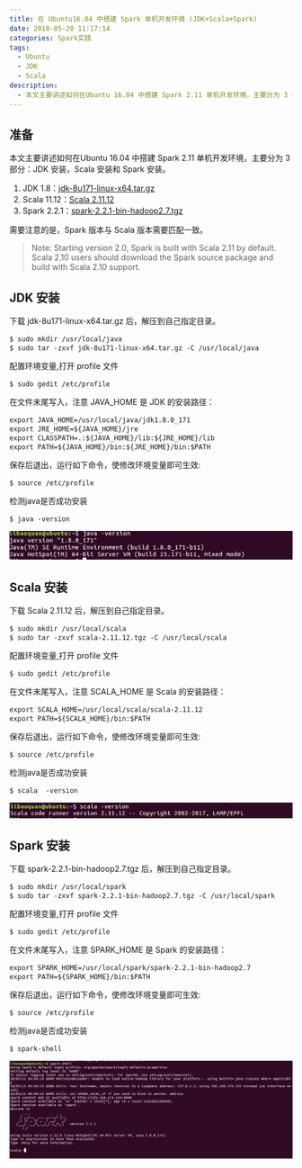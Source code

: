 ```yaml
---
title: 在 Ubuntu16.04 中搭建 Spark 单机开发环境 (JDK+Scala+Spark)
date: 2018-05-20 11:17:14
categories: Spark实践
tags: 
  - Ubuntu
  - JDK
  - Scala
description: 
  - 本文主要讲述如何在Ubuntu 16.04 中搭建 Spark 2.11 单机开发环境，主要分为 3 部分：JDK 安装，Scala 安装和 Spark 安装。
---
```


## 准备
本文主要讲述如何在Ubuntu 16.04 中搭建 Spark 2.11 单机开发环境，主要分为 3 部分：JDK 安装，Scala 安装和 Spark 安装。
1. JDK 1.8：[jdk-8u171-linux-x64.tar.gz](http://www.oracle.com/technetwork/java/javase/downloads/jdk8-downloads-2133151.html) 
2. Scala 11.12：[Scala 2.11.12](https://www.scala-lang.org/download/2.11.12.html)
3. Spark 2.2.1：[spark-2.2.1-bin-hadoop2.7.tgz](https://www.apache.org/dyn/closer.lua/spark/spark-2.2.1/spark-2.2.1-bin-hadoop2.7.tgz)

需要注意的是，Spark 版本与 Scala 版本需要匹配一致。

> Note: Starting version 2.0, Spark is built with Scala 2.11 by default. Scala 2.10 users should download the Spark source package and build with Scala 2.10 support.

## JDK 安装
下载 jdk-8u171-linux-x64.tar.gz 后，解压到自己指定目录。
```
$ sudo mkdir /usr/local/java
$ sudo tar -zxvf jdk-8u171-linux-x64.tar.gz -C /usr/local/java
```

配置环境变量,打开 profile 文件
```
$ sudo gedit /etc/profile
```

在文件末尾写入，注意 JAVA_HOME 是 JDK 的安装路径：
```
export JAVA_HOME=/usr/local/java/jdk1.8.0_171 
export JRE_HOME=${JAVA_HOME}/jre 
export CLASSPATH=.:${JAVA_HOME}/lib:${JRE_HOME}/lib 
export PATH=${JAVA_HOME}/bin:${JRE_HOME}/bin:$PATH 
```

保存后退出，运行如下命令，使修改环境变量即可生效:
```
$ source /etc/profile
```

检测java是否成功安装
```
$ java -version
```
![](在-Ubuntu16-04-中搭建-Spark-单机开发环境-JDK-Scala-Spark/1.png)

## Scala 安装
下载 Scala 2.11.12 后，解压到自己指定目录。
```
$ sudo mkdir /usr/local/scala
$ sudo tar -zxvf scala-2.11.12.tgz -C /usr/local/scala
```

配置环境变量,打开 profile 文件
```
$ sudo gedit /etc/profile
```

在文件末尾写入，注意 SCALA_HOME 是 Scala 的安装路径：
```
export SCALA_HOME=/usr/local/scala/scala-2.11.12 
export PATH=${SCALA_HOME}/bin:$PATH
```

保存后退出，运行如下命令，使修改环境变量即可生效:
```
$ source /etc/profile
```

检测java是否成功安装
```
$ scala  -version
```
![](在-Ubuntu16-04-中搭建-Spark-单机开发环境-JDK-Scala-Spark/2.png)

## Spark 安装
下载 spark-2.2.1-bin-hadoop2.7.tgz 后，解压到自己指定目录。
```
$ sudo mkdir /usr/local/spark
$ sudo tar -zxvf spark-2.2.1-bin-hadoop2.7.tgz -C /usr/local/spark
```

配置环境变量,打开 profile 文件
```
$ sudo gedit /etc/profile
```

在文件末尾写入，注意 SPARK_HOME 是 Spark 的安装路径：
```
export SPARK_HOME=/usr/local/spark/spark-2.2.1-bin-hadoop2.7
export PATH=${SPARK_HOME}/bin:$PATH 
```

保存后退出，运行如下命令，使修改环境变量即可生效:
```
$ source /etc/profile
```

检测java是否成功安装
```
$ spark-shell
```
![](在-Ubuntu16-04-中搭建-Spark-单机开发环境-JDK-Scala-Spark/3.png)

